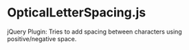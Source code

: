 OpticalLetterSpacing.js
=======================

jQuery Plugin: Tries to add spacing between characters using positive/negative space.
